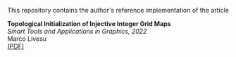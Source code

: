 This repository contains the author's reference implementation of the article 

**Topological Initialization of Injective Integer Grid Maps**<br />
*Smart Tools and Applications in Graphics, 2022*<br />
Marco Livesu<br />
[(PDF)](http://pers.ge.imati.cnr.it/livesu/papers/Liv22/Liv22.pdf)
